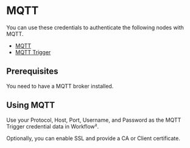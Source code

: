 # MQTT

You can use these credentials to authenticate the following nodes with MQTT.
- [MQTT](/workflow/integrations/nodes/workflow-nodes-base.mqtt/)
- [MQTT Trigger](/workflow/integrations/trigger-nodes/workflow-nodes-base.mqttTrigger/)

## Prerequisites

You need to have a MQTT broker installed.

## Using MQTT

Use your Protocol, Host, Port, Username, and Password as the MQTT Trigger credential data in Workflow².

Optionally, you can enable SSL and provide a CA or Client certificate.
